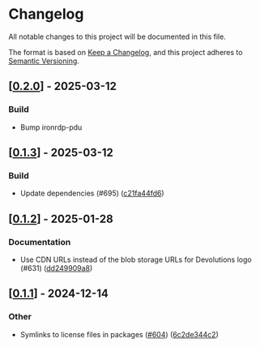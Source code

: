 # Changelog

All notable changes to this project will be documented in this file.

The format is based on [Keep a Changelog](https://keepachangelog.com/en/1.0.0/),
and this project adheres to [Semantic Versioning](https://semver.org/spec/v2.0.0.html).


## [[0.2.0](https://github.com/Devolutions/IronRDP/compare/ironrdp-cliprdr-v0.1.3...ironrdp-cliprdr-v0.2.0)] - 2025-03-12

### <!-- 7 -->Build

- Bump ironrdp-pdu

## [[0.1.3](https://github.com/Devolutions/IronRDP/compare/ironrdp-cliprdr-v0.1.2...ironrdp-cliprdr-v0.1.3)] - 2025-03-12

### <!-- 7 -->Build

- Update dependencies (#695) ([c21fa44fd6](https://github.com/Devolutions/IronRDP/commit/c21fa44fd6f3c6a6b74788ff68e83133c1314caa)) 


## [[0.1.2](https://github.com/Devolutions/IronRDP/compare/ironrdp-cliprdr-v0.1.1...ironrdp-cliprdr-v0.1.2)] - 2025-01-28

### <!-- 6 -->Documentation

- Use CDN URLs instead of the blob storage URLs for Devolutions logo (#631) ([dd249909a8](https://github.com/Devolutions/IronRDP/commit/dd249909a894004d4f728d30b3a4aa77a0f8193b)) 



## [[0.1.1](https://github.com/Devolutions/IronRDP/compare/ironrdp-cliprdr-v0.1.0...ironrdp-cliprdr-v0.1.1)] - 2024-12-14

### Other

- Symlinks to license files in packages ([#604](https://github.com/Devolutions/IronRDP/pull/604)) ([6c2de344c2](https://github.com/Devolutions/IronRDP/commit/6c2de344c2dd93ce9621834e0497ed7c3bfaf91a)) 
